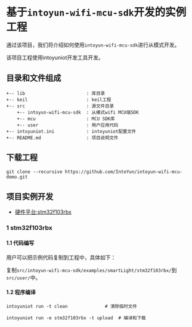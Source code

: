 # 基于`intoyun-wifi-mcu-sdk`开发的实例工程

通过该项目，我们将介绍如何使用`intoyun-wifi-mcu-sdk`进行从模式开发。

该项目工程使用intoyuniot开发工具开发。

## 目录和文件组成

```
+-- lib                       : 库目录
+-- keil                      : keil工程
+-- src                       : 源文件目录
    +-- intoyun-wifi-mcu-sdk  : 从模式wifi MCU端SDK
    +-- mcu                   : MCU SDK库
    +-- user                  : 用户应用代码
+-- intoyuniot.ini            : intoyuniot配置文件
+-- README.md                 : 项目说明文件

```

## 下载工程

```
git clone --recursive https://github.com/IntoYun/intoyun-wifi-mcu-demo.git
```

## 项目实例开发

- [硬件平台:stm32f103rbx](#5-esp32硬件平台)

### 1 stm32f103rbx

#### 1.1 代码编写

用户可以把示例代码复制到工程中，具体如下：

复制`src/intoyun-wifi-mcu-sdk/examples/smartLight/stm32f103rbx/`到`src/user/`中。

#### 1.2 程序编译

```
intoyuniot run -t clean              # 清除临时文件

intoyuniot run -e stm32f103rbx -t upload  # 编译和下载

```

